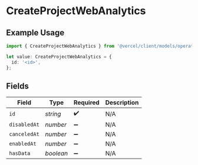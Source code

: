 # CreateProjectWebAnalytics

## Example Usage

```typescript
import { CreateProjectWebAnalytics } from '@vercel/client/models/operations';

let value: CreateProjectWebAnalytics = {
  id: '<id>',
};
```

## Fields

| Field        | Type      | Required           | Description |
| ------------ | --------- | ------------------ | ----------- |
| `id`         | _string_  | :heavy_check_mark: | N/A         |
| `disabledAt` | _number_  | :heavy_minus_sign: | N/A         |
| `canceledAt` | _number_  | :heavy_minus_sign: | N/A         |
| `enabledAt`  | _number_  | :heavy_minus_sign: | N/A         |
| `hasData`    | _boolean_ | :heavy_minus_sign: | N/A         |
